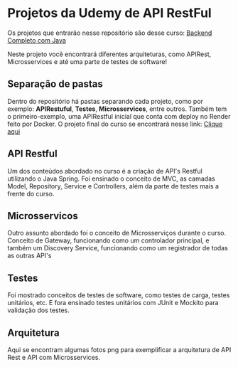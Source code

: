 <h1>Projetos da Udemy de API RestFul</h1>

Os projetos que entrarão nesse repositório são desse curso: <a href="https://www.udemy.com/share/105lyK3@vbC3ZS1FXl5aahG4xKpYXnuJooLtXGkbd0Q-d9Nmm6sjLNEDdE-oDciYSHQnarGKgw==/" target="_blank"> Backend Completo com Java</a>

Neste projeto você encontrará diferentes arquiteturas, como APIRest, Microsservices e até uma parte de testes de software!

<h2>Separação de pastas</h2>

<p>Dentro do repositório há pastas separando cada projeto, como por exemplo: <b>APIRestuful</b>, <b>Testes</b>, <b>Microsservices</b>, entre outros. Também tem o primeiro-exemplo, uma APIRestful inicial que conta com deploy no Render feito por Docker. O projeto final do curso se encontrará nesse link: <a href="https://github.com/FelipeSutter/E-Commerce-Udemy">Clique aqui</a></p>

<h2>API Restful</h2>

<p>Um dos conteúdos abordado no curso é a criação de API's Restful utilizando o Java Spring. Foi ensinado o conceito de MVC, as camadas Model, Repository, Service e Controllers, além da parte de testes mais a frente do curso.</p>

<h2>Microsservicos</h2>

<p>Outro assunto abordado foi o conceito de Microsserviços durante o curso. Conceito de Gateway, funcionando como um controlador principal, e também um Discovery Service, funcionando como um registrador de todas as outras API's</p>

<h2>Testes</h2>

<p>Foi mostrado conceitos de testes de software, como testes de carga, testes unitários, etc. E fora ensinado testes unitários com JUnit e Mockito para validação dos testes.</p>

<h2>Arquitetura</h2>

<p>Aqui se encontram algumas fotos png para exemplificar a arquitetura de API Rest e API com Microsservices.</p>

